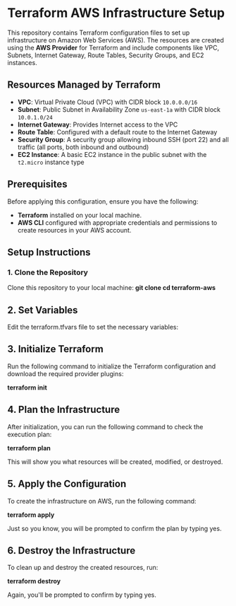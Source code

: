 # Terraform AWS Infrastructure Setup

This repository contains Terraform configuration files to set up infrastructure on Amazon Web Services (AWS). The resources are created using the **AWS Provider** for Terraform and include components like VPC, Subnets, Internet Gateway, Route Tables, Security Groups, and EC2 instances.

## Resources Managed by Terraform

- **VPC**: Virtual Private Cloud (VPC) with CIDR block `10.0.0.0/16`
- **Subnet**: Public Subnet in Availability Zone `us-east-1a` with CIDR block `10.0.1.0/24`
- **Internet Gateway**: Provides Internet access to the VPC
- **Route Table**: Configured with a default route to the Internet Gateway
- **Security Group**: A security group allowing inbound SSH (port 22) and all traffic (all ports, both inbound and outbound)
- **EC2 Instance**: A basic EC2 instance in the public subnet with the `t2.micro` instance type

## Prerequisites

Before applying this configuration, ensure you have the following:

- **Terraform** installed on your local machine.
- **AWS CLI** configured with appropriate credentials and permissions to create resources in your AWS account.

## Setup Instructions

### 1. Clone the Repository

Clone this repository to your local machine: 
**git clone <repo-url>**
**cd terraform-aws**

## 2. Set Variables
Edit the terraform.tfvars file to set the necessary variables:

## 3. Initialize Terraform
Run the following command to initialize the Terraform configuration and download the required provider plugins:

**terraform init**

## 4. Plan the Infrastructure
After initialization, you can run the following command to check the execution plan:

**terraform plan**

This will show you what resources will be created, modified, or destroyed.

## 5. Apply the Configuration
To create the infrastructure on AWS, run the following command:

**terraform apply**

Just so you know, you will be prompted to confirm the plan by typing yes.

## 6. Destroy the Infrastructure

To clean up and destroy the created resources, run:

**terraform destroy**

Again, you'll be prompted to confirm by typing yes.
